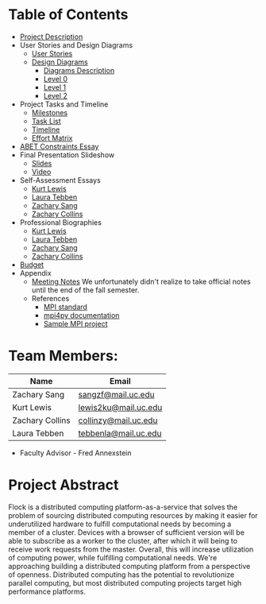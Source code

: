 # Table of Contents
* [Project Description](https://github.com/zacharysang/flock/blob/master/deliverables/Project-Description.md)
* User Stories and Design Diagrams
  * [User Stories](https://github.com/zacharysang/flock/blob/master/deliverables/User-Stories.md)
  * [Design Diagrams](https://github.com/zacharysang/flock/tree/master/deliverables/DesignDiagrams)
    * [Diagrams Description](https://github.com/zacharysang/flock/blob/master/deliverables/DesignDiagrams/README.md)
    * [Level 0](https://github.com/zacharysang/flock/blob/master/deliverables/DesignDiagrams/D0.PNG)
    * [Level 1](https://github.com/zacharysang/flock/blob/master/deliverables/DesignDiagrams/D1.PNG)
    * [Level 2](https://github.com/zacharysang/flock/blob/master/deliverables/DesignDiagrams/D2.PNG)
* Project Tasks and Timeline
  * [Milestones](https://github.com/zacharysang/flock/blob/master/deliverables/Milestones.md)
  * [Task List](https://github.com/zacharysang/flock/blob/master/deliverables/Task-List.md)
  * [Timeline](https://github.com/zacharysang/flock/blob/master/deliverables/Timeline.md)
  * [Effort Matrix](https://github.com/zacharysang/flock/blob/master/deliverables/Effort-Matrix.md)
* [ABET Constraints Essay](https://github.com/zacharysang/flock/blob/master/deliverables/ABET-Constraints.md)
* Final Presentation Slideshow
  * [Slides](https://docs.google.com/presentation/d/1QGvKdjvHirUKQ2LJcr3q2uhVYsB2ZXC-mSt1JQ2x0VQ/edit?usp=sharing)
  * [Video](https://youtu.be/aShXeIGqJ_s)
* Self-Assessment Essays
  * [Kurt Lewis](https://github.com/zacharysang/flock/blob/master/deliverables/self-assessments/Kurt-Lewis.md)
  * [Laura Tebben](https://github.com/zacharysang/flock/blob/master/deliverables/self-assessments/Laura-Tebben.md)
  * [Zachary Sang](https://github.com/zacharysang/flock/blob/master/deliverables/self-assessments/Zachary%20Sang%20-%20Self-Assessment%20Essay.md)
  * [Zachary Collins](https://github.com/zacharysang/flock/blob/master/deliverables/self-assessments/Zachary-Collins.md)
* Professional Biographies
  * [Kurt Lewis](https://github.com/zacharysang/flock/blob/master/deliverables/bios/Kurt-Lewis.md)
  * [Laura Tebben](https://github.com/zacharysang/flock/blob/master/deliverables/bios/Laura-Tebben.md)
  * [Zachary Sang](https://github.com/zacharysang/flock/blob/master/deliverables/bios/Zachary-Sang.md)
  * [Zachary Collins](https://github.com/zacharysang/flock/blob/master/deliverables/bios/Zach-Collins.md)
* [Budget](deliverables/Budget.md)
* Appendix
  * [Meeting Notes](https://drive.google.com/drive/folders/1PVwzs5Dj_kw85l8Qzl-TMyoeg3oy3s1V?usp=sharing) We unfortunately didn't realize to take official notes until the end of the fall semester.
  * References
    * [MPI standard](https://www.open-mpi.org/)
    * [mpi4py documentation](https://mpi4py.readthedocs.io/en/stable/)
    * [Sample MPI project](https://github.com/ltebben/distributed-keyword-indexer)

# Team Members:
|Name | Email|
|-----|------|
|Zachary Sang|sangzf@mail.uc.edu|
|Kurt Lewis|lewis2ku@mail.uc.edu|
|Zachary Collins|collinzy@mail.uc.edu|
|Laura Tebben|tebbenla@mail.uc.edu|
* Faculty Advisor - Fred Annexstein

# Project Abstract
Flock is a distributed computing platform-as-a-service that solves the problem of sourcing distributed computing resources by making it easier for underutilized hardware to fulfill computational needs by becoming a member of a cluster.
Devices with a browser of sufficient version will be able to subscribe as a worker to the cluster, after which it will being to receive work requests from the master.
Overall, this will increase utilization of computing power, while fulfilling computational needs.
We're approaching building a distributed computing platform from a perspective of openness. 
Distributed computing has the potential to revolutionize parallel computing, but most distributed computing projects target high performance platforms.
